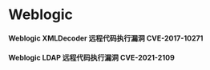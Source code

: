 # Weblogic

#### Weblogic XMLDecoder 远程代码执行漏洞 CVE-2017-10271

#### Weblogic LDAP 远程代码执行漏洞 CVE-2021-2109





